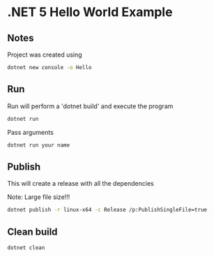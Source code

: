 # .NET 5 Hello World Example

## Notes

Project was created using

```bash
dotnet new console -o Hello
```

## Run

Run will perform a 'dotnet build' and execute the program

```bash
dotnet run
```

Pass arguments

```bash
dotnet run your name
```

## Publish

This will create a release with all the dependencies

Note: Large file size!!!

```bash
dotnet publish -r linux-x64 -c Release /p:PublishSingleFile=true
```

## Clean build

```bash
dotnet clean
```
